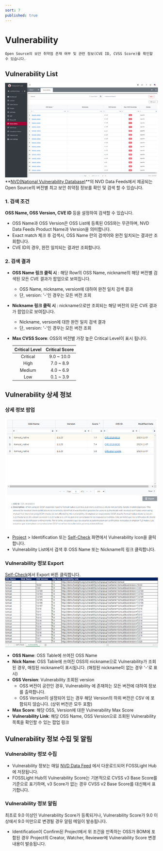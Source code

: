 ```yaml
---
sort: 7
published: true
---
```

# Vulnerability
```note
Open Source의 보안 취약점 존재 여부 및 관련 정보(CVE ID, CVSS Score)를 확인할 수 있습니다.
```
## Vulnerability List
![VulList](images/7_vul_list_main.PNG)
**[NVD(National Vulnerability Database)](https://nvd.nist.gov/)**의 NVD Data Feeds에서 제공되는 Open Source의 버전별 최고 보안 취약점 정보를 확인 및 검색 할 수 있습니다.  

### 1. 검색 조건   
**OSS Name, OSS Version, CVE ID** 등을 설정하여 검색할 수 있습니다.
- OSS Name과 OSS Version은 OSS List에 등록된 OSS와는 무관하며, NVD Data Feeds Product Name과 Version을 의미합니다.
- Exact match 체크 후 검색시, OSS Name 란의 검색어와 완전 일치되는 결과만 조회합니다.
- CVE ID의 경우, 완전 일치되는 결과만 조회합니다.

### 2. 검색 결과
- **OSS Name 링크 클릭 시** : 해당 Row의 OSS Name, nickname의 해당 버전별 검색된 모든 CVE 결과가 팝업으로 보여집니다.
    - OSS Name, nickname, version에 대하여 완전 일치 검색 결과
    - 단, version: '-'인 경우는 모든 버전 조회
- **Nickname 링크 클릭 시** : nickname으로만 조회되는 해당 버전의 모든 CVE 결과가 팝업으로 보여집니다.
    - Nickname, version에 대한 완전 일치 검색 결과
    - 단, version: '-'인 경우는 모든 버전 조회
- **Max CVSS Score**: OSS의 버전별 가장 높은 Critical Level이 표시 됩니다.

    |Critical Level|Critical Score|
    |:---:|:---:|
    |    Critical    |          9.0 ~ 10.0          |
    |    High    |    7.0 ~ 8.9    |
    |Medium|4.0 ~ 6.9|
    |Low|0.1 ~ 3.9|


## Vulnerability 상세 정보
### 상세 정보 팝업
![VulPopUp](images/7_vul_popup_detail.PNG)
- [Project](4_project.md) > Identification 또는 [Self-Check](6_self-check.md)  화면에서 Vulnerability Icon을 클릭합니다.
- Vulnerability List에서 검색 후 OSS Name 또는 Nickname의 링크 클릭합니다.

### Vulnerability 정보 Export
[Self-Check](6_self-check.md)에서 Export 버튼 클릭합니다.
![VulExport](images/7_vul_export.png)
- **OSS Name**: OSS Table에 쓰여진 OSS Name
- **Nick Name**: OSS Table에 쓰여진 OSS의 nickname으로 Vulnerability가 조회된 경우, 매칭된 nickname이 표시됩니다. (매칭된 nickname이 없는 경우 '-'로 표시)
- **OSS Version**: Vulnerability 조회된 version
    - OSS 버전이 공란인 경우, Vulnerability 에 존재하는 모든 버전에 대하여 정보를 출력합니다. 
    - OSS Version이 설정되어 있는 경우 해당 Version의 하위 버전은 CSV 에 포함되지 않습니다. (상위 버전은 모두 포함)
- **Max Score**: 해당 OSS, Version에 대한 Vulnerability Max Score
- **Vulnerability Link**: 해당 OSS Name, OSS Version으로 조회된 Vulnerability 목록을 확인할 수 있는 팝업 링크

## Vulnerability 정보 수집 및 알림
### Vulnerability 정보 수집 
- Vulnerability 정보는 매일 [NVD Data Feed](https://nvd.nist.gov/vuln/data-feeds) 에서 다운로드되어 FOSSLight Hub에 저장됩니다.
- FOSSLight Hub의 Vulnerability Score는 기본적으로 CVSS v3 Base Score를 기준으로 표기하며, v3 Score가 없는 경우 CVSS v2 Base Score를 대신해서 표기합니다.

### Vulnerability 정보 알림
최초로 9.0 이상인 Vulnerability Score가 등록되거나, Vulnerability Score가 9.0 이상에서 9.0 미만으로 변경될 경우 알림 메일이 발송됩니다.
- Identification이 Confirm된 Project에서 위 조건을 만족하는 OSS가 BOM에 포함된 경우 Project의 Creator, Watcher, Reviewer에 Vulnerability Score 변경 내용이 발송됩니다.
